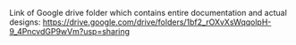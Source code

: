Link of Google drive folder which contains entire documentation and actual designs:
https://drive.google.com/drive/folders/1bf2_rOXvXsWqqolpH-9_4PncvdGP9wVm?usp=sharing
